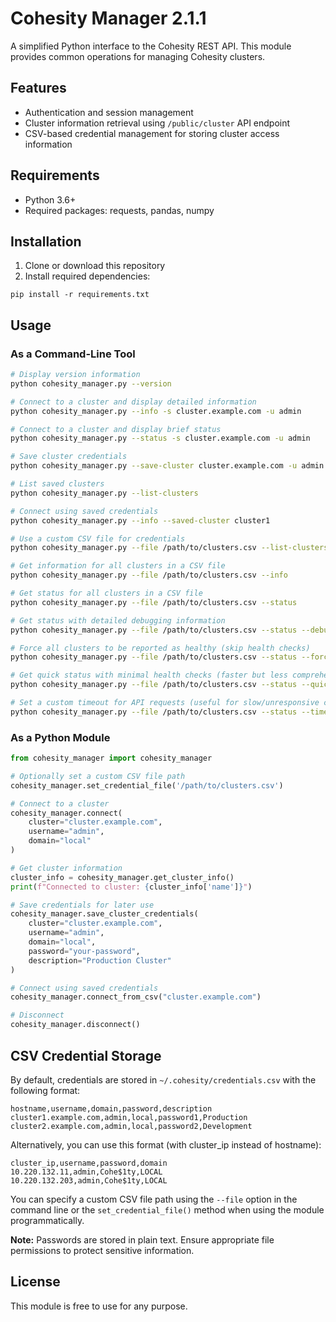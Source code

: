 # Cohesity Manager 2.1.1

A simplified Python interface to the Cohesity REST API. This module provides common operations for managing Cohesity clusters.

## Features

- Authentication and session management
- Cluster information retrieval using `/public/cluster` API endpoint
- CSV-based credential management for storing cluster access information

## Requirements

- Python 3.6+
- Required packages: requests, pandas, numpy

## Installation

1. Clone or download this repository
2. Install required dependencies:

```
pip install -r requirements.txt
```

## Usage

### As a Command-Line Tool

```bash
# Display version information
python cohesity_manager.py --version

# Connect to a cluster and display detailed information
python cohesity_manager.py --info -s cluster.example.com -u admin

# Connect to a cluster and display brief status
python cohesity_manager.py --status -s cluster.example.com -u admin

# Save cluster credentials
python cohesity_manager.py --save-cluster cluster.example.com -u admin -d local

# List saved clusters
python cohesity_manager.py --list-clusters

# Connect using saved credentials
python cohesity_manager.py --info --saved-cluster cluster1

# Use a custom CSV file for credentials
python cohesity_manager.py --file /path/to/clusters.csv --list-clusters

# Get information for all clusters in a CSV file
python cohesity_manager.py --file /path/to/clusters.csv --info

# Get status for all clusters in a CSV file
python cohesity_manager.py --file /path/to/clusters.csv --status

# Get status with detailed debugging information
python cohesity_manager.py --file /path/to/clusters.csv --status --debug

# Force all clusters to be reported as healthy (skip health checks)
python cohesity_manager.py --file /path/to/clusters.csv --status --force-healthy

# Get quick status with minimal health checks (faster but less comprehensive)
python cohesity_manager.py --file /path/to/clusters.csv --status --quick

# Set a custom timeout for API requests (useful for slow/unresponsive clusters)
python cohesity_manager.py --file /path/to/clusters.csv --status --timeout 5
```

### As a Python Module

```python
from cohesity_manager import cohesity_manager

# Optionally set a custom CSV file path
cohesity_manager.set_credential_file('/path/to/clusters.csv')

# Connect to a cluster
cohesity_manager.connect(
    cluster="cluster.example.com",
    username="admin",
    domain="local"
)

# Get cluster information
cluster_info = cohesity_manager.get_cluster_info()
print(f"Connected to cluster: {cluster_info['name']}")

# Save credentials for later use
cohesity_manager.save_cluster_credentials(
    cluster="cluster.example.com",
    username="admin",
    domain="local",
    password="your-password",
    description="Production Cluster"
)

# Connect using saved credentials
cohesity_manager.connect_from_csv("cluster.example.com")

# Disconnect
cohesity_manager.disconnect()
```

## CSV Credential Storage

By default, credentials are stored in `~/.cohesity/credentials.csv` with the following format:

```
hostname,username,domain,password,description
cluster1.example.com,admin,local,password1,Production
cluster2.example.com,admin,local,password2,Development
```

Alternatively, you can use this format (with cluster_ip instead of hostname):

```
cluster_ip,username,password,domain
10.220.132.11,admin,Cohe$1ty,LOCAL
10.220.132.203,admin,Cohe$1ty,LOCAL
```

You can specify a custom CSV file path using the `--file` option in the command line or the `set_credential_file()` method when using the module programmatically.

**Note:** Passwords are stored in plain text. Ensure appropriate file permissions to protect sensitive information.

## License

This module is free to use for any purpose. 